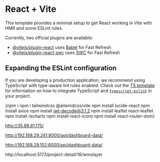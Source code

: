# React + Vite

This template provides a minimal setup to get React working in Vite with HMR and some ESLint rules.

Currently, two official plugins are available:

- [@vitejs/plugin-react](https://github.com/vitejs/vite-plugin-react/blob/main/packages/plugin-react) uses [Babel](https://babeljs.io/) for Fast Refresh
- [@vitejs/plugin-react-swc](https://github.com/vitejs/vite-plugin-react/blob/main/packages/plugin-react-swc) uses [SWC](https://swc.rs/) for Fast Refresh

## Expanding the ESLint configuration

If you are developing a production application, we recommend using TypeScript with type-aware lint rules enabled. Check out the [TS template](https://github.com/vitejs/vite/tree/main/packages/create-vite/template-react-ts) for information on how to integrate TypeScript and [`typescript-eslint`](https://typescript-eslint.io) in your project.

{npm i npm i tailwindcss @ailwindcss/vite npm install lucide-react npm install axios npm install jwt-decode@3.1.2 npm install leaflet react-leaflet  npm install recharts npm install react-icons  npm install react-router-dom}

http://35.89.81.175/


http://192.168.29.241:8000/api/dashboard-data/

http://192.168.29.152:8000/api/dashboard-data/

http://localhost:5173/project-detail/16/wmslayer